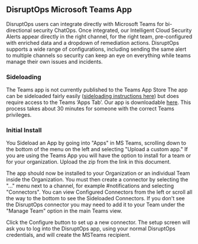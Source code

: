 ## DisruptOps Microsoft Teams App

DisruptOps users can integrate directly with Microsoft Teams for bi-directional security ChatOps. Once integrated, our Intelligent Cloud Security Alerts appear directly in the right channel, for the right team, pre-configured with enriched data and a dropdown of remediation actions. DisruptOps supports a wide range of configurations, including sending the same alert to multiple channels so security can keep an eye on everything while teams manage their own issues and incidents.

### Sideloading

The Teams app is not currently published to the Teams App Store The app can be sideloaded fairly easily ([sideloading instructions here](https://docs.microsoft.com/en-us/microsoftteams/platform/concepts/deploy-and-publish/apps-upload)) but does require access to the Teams ‘Apps Tab’.  Our app is downloadable [here](./msteams-DisruptOps.zip). This process takes about 30 minutes for someone with the correct Teams privileges.

### Initial Install

You Sideload an App by going into  "Apps" in MS Teams, scrolling down to the bottom of the menu on the left and selecting "Upload a custom app." If you are using the Teams App you will have the option to install for a team or for your organization. Upload the zip from the link in this document.

The app should now be installed to your Organization or an individual Team inside the Organization. You must then create a connector by selecting the "..." menu next to a channel, for example #notifications and selecting "Connectors". You can view Configured Connectors from the left or scroll all the way to the bottom to see the Sideloaded Connectors. If you don't see the DisruptOps connector you may need to add it to your Team under the "Manage Team" option in the main Teams view.

Click the Configure button to set up a new connector. The setup screen will ask you to log into the DisruptOps app, using your normal DisruptOps credentials, and will create the MSTeams recipient.
